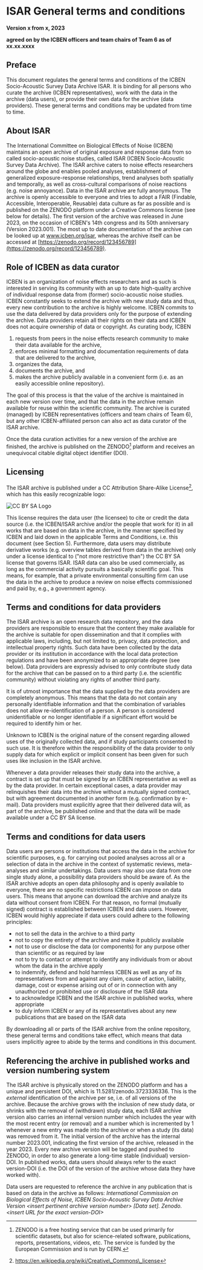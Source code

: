 # **ISAR General terms and conditions**

**Version x from x, 2023**

**agreed on by the ICBEN officers and team chairs of Team 6 as of xx.xx.xxxx**

## Preface

This document regulates the general terms and conditions of the ICBEN Socio-Acoustic Survey Data Archive ISAR. It is binding for all persons who curate the archive (ICBEN representatives), work with the data in the archive (data users), or provide their own data for the archive (data providers). These general terms and conditions may be updated from time to time.

## About ISAR

The International Committee on Biological Effects of Noise (ICBEN) maintains an open archive of original exposure and response data from so called socio-acoustic noise studies, called ISAR (ICBEN Socio-Acoustic Survey Data Archive). The ISAR archive caters to noise effects researchers around the globe and enables pooled analyses, establishment of generalized exposure-response relationships, trend analyses both spatially and temporally, as well as cross-cultural comparisons of noise reactions (e.g. noise annoyance). Data in the ISAR archive are fully anonymous. The archive is openly accessible to everyone and tries to adopt a FAIR (Findable, Accessible, Interoperable, Reusable) data culture as far as possible and is published on the ZENODO platform under a Creative Commons license (see below for details). The first version of the archive was released in June 2023, on the occasion of ICBEN's 14th congress and its 50th anniversary (Version 2023.001). The most up to date documentation of the archive can be looked up at www.icben.org/isar, whereas the archive itself can be accessed at [https://zenodo.org/record/123456789](https://zenodo.org/record/123456789).

## Role of ICBEN as data curator

ICBEN is an organization of noise effects researchers and as such is interested in serving its community with an up to date high-quality archive of individual response data from (former) socio-acoustic noise studies. ICBEN constantly seeks to extend the archive with new study data and thus, every new contribution to the archive is highly welcome. ICBEN commits to use the data delivered by data providers only for the purpose of extending the archive. Data providers retain all their rights on their data and ICBEN does not acquire ownership of data or copyright. As curating body, ICBEN 

1. requests from peers in the noise effects research community to make their data available for the archive, 
1. enforces minimal formatting and documentation requirements of data that are delivered to the archive, 
1. organizes the data, 
1. documents the archive, and 
1. makes the archive publicly available in a convenient form (i.e. as an easily accessible online repository).

The goal of this process is that the value of the archive is maintained in each new version over time, and that the data in the archive remain available for reuse within the scientific community. The archive is curated (managed) by ICBEN representatives (officers and team chairs of Team 6), but any other ICBEN-affiliated person can also act as data curator of the ISAR archive.

Once the data curation activities for a new version of the archive are finished, the archive is published on the ZENODO[^1]
 platform and receives an unequivocal citable digital object identifier (DOI).

## Licensing

The ISAR archive is published under a CC Attribution Share-Alike License[^2], which has this easily recognizable logo:

![CC BY SA Logo](https://mirrors.creativecommons.org/presskit/buttons/88x31/png/by-sa.png)

This license requires the data user (the licensee) to cite or credit the data source (i.e. the ICBEN/ISAR archive and/or the people that work for it) in all works that are based on data in the archive, in the manner specified by ICBEN and laid down in the applicable Terms and Conditions, i.e. this document (see Section 5). Furthermore, data users may distribute derivative works (e.g. overview tables derived from data in the archive) only under a license identical to ("not more restrictive than") the CC BY SA license that governs ISAR. ISAR data can also be used commercially, as long as the commercial activity pursuits a basically scientific goal. This means, for example, that a private environmental consulting firm can use the data in the archive to produce a review on noise effects commissioned and paid by, e.g., a government agency.

## Terms and conditions for data providers

The ISAR archive is an open research data repository, and the data providers are responsible to ensure that the content they make available for the archive is suitable for open dissemination and that it complies with applicable laws, including, but not limited to, privacy, data protection, and intellectual property rights. Such data have been collected by the data provider or its institution in accordance with the local data protection regulations and have been anonymized to an appropriate degree (see below). Data providers are expressly advised to only contribute study data for the archive that can be passed on to a third party (i.e. the scientific community) without violating any rights of another third party.

It is of utmost importance that the data supplied by the data providers are completely anonymous. This means that the data do not contain any personally identifiable information and that the combination of variables does not allow re-identification of a person. A person is considered unidentifiable or no longer identifiable if a significant effort would be required to identify him or her.

Unknown to ICBEN is the original nature of the consent regarding allowed uses of the originally collected data, and if study participants consented to such use. It is therefore within the responsibility of the data provider to only supply data for which explicit or implicit consent has been given for such uses like inclusion in the ISAR archive.

Whenever a data provider releases their study data into the archive, a contract is set up that must be signed by an ICBEN representative as well as by the data provider. In certain exceptional cases, a data provider may relinquishes their data into the archive without a mutually signed contract, but with agreement documented in another form (e.g. confirmation by e-mail). Data providers must explicitly agree that their delivered data will, as part of the archive, be published online and that the data will be made available under a CC BY SA license.

## Terms and conditions for data users

Data users are persons or institutions that access the data in the archive for scientific purposes, e.g. for carrying out pooled analyses across all or a selection of data in the archive in the context of systematic reviews, meta-analyses and similar undertakings. Data users may also use data from one single study alone, a possibility data providers should be aware of. As the ISAR archive adopts an open data philosophy and is openly available to everyone, there are no specific restrictions ICBEN can impose on data users. This means that anyone can download the archive and analyze its data without consent from ICBEN. For that reason, no formal (mutually signed) contract is established between ICBEN and data users. However, ICBEN would highly appreciate if data users could adhere to the following principles:

- not to sell the data in the archive to a third party
- not to copy the entirety of the archive and make it publicly available
- not to use or disclose the data (or components) for any purpose other than scientific or as required by law
- not to try to contact or attempt to identify any individuals from or about whom the data in the archive apply
- to indemnify, defend and hold harmless ICBEN as well as any of its representatives from and against any claim, cause of action, liability, damage, cost or expense arising out of or in connection with any unauthorized or prohibited use or disclosure of the ISAR data
- to acknowledge ICBEN and the ISAR archive in published works, where appropriate
- to duly inform ICBEN or any of its representatives about any new publications that are based on the ISAR data

By downloading all or parts of the ISAR archive from the online repository, these general terms and conditions take effect, which means that data users implicitly agree to abide by the terms and conditions in this document.

## Referencing the archive in published works and version numbering system

The ISAR archive is physically stored on the ZENODO platform and has a unique and persistent DOI, which is 11.5281/zenodo.3723336336. This is the _external_ identification of the archive per se, i.e. of all versions of the archive. Because the archive grows with the inclusion of new study data, or shrinks with the removal of (withdrawn) study data, each ISAR archive version also carries an internal version number which includes the year with the most recent entry (or removal) and a number which is incremented by 1 whenever a new entry was made into the archive or when a study (its data) was removed from it. The initial version of the archive has the internal number 2023.001, indicating the first version of the archive, released in the year 2023. Every new archive version will be tagged and pushed to ZENODO, in order to also generate a long-time stable (individual) version-DOI. In published works, data users should always refer to the exact version-DOI (i.e. the DOI of the version of the archive whose data they have worked with).

Data users are requested to reference the archive in any publication that is based on data in the archive as follows: _International Commission on Biological Effects of Noise, ICBEN Socio-Acoustic Survey Data Archive Version \<insert pertinent archive version number\> [Data set]. Zenodo. \<insert URL for the exact version-DOI\>_

[^1]: ZENODO is a free hosting service that can be used primarily for scientific datasets, but also for science-related software, publications, reports, presentations, videos, etc. The service is funded by the European Commission and is run by CERN.

[^2]: https://en.wikipedia.org/wiki/Creative\_Commons\_license
